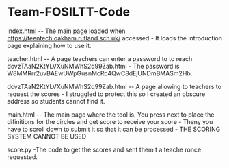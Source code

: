 # Team-FOSILTT-Code

index.html -- The main page loaded when https://teentech.oakham.rutland.sch.uk/ accessed - It loads the introduction page                   explaining how to use it.

teacher.html -- A page teachers can enter a password to to reach dcvzTAaN2KtYLVXuNMWhS2q99Zab.html - The password is           W8MMRrr2uvBAEwUWpGusnMcRc4QwC8dEjUNDmBMASm2Hb.

dcvzTAaN2KtYLVXuNMWhS2q99Zab.html -- A page allowing to teachers to request the scores - I struggled to protect this so I created an obscure address so students cannot find it.

main.html -- The main page where the tool is. You press next to place the difinitions for the circles and get score to receive your score - Theny you have to scroll down to submit it so that it can be processed - THE SCORING SYSTEM CANNOT BE USED

score.py -The code to get the scores and sent them t a teache ronce requested.

